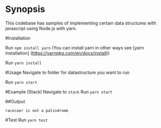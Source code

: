 # Synopsis
This codebase has samples of implementing certain data structures with javascript using Node.js with yarn.

#Installation

Run ``` npm install yarn ``` (You can install yarn in other ways see [yarn installation] (https://yarnpkg.com/en/docs/install))

Run ``` yarn install ```

#Usage
Navigate to folder for datastructure you want to run

Run ``` yarn start ```

#Example (Stack)
Navigate to ```stack```
Run ``` yarn start ```

##Output

``` 
racecaer is not a palindrome 
```

#Test
Run ``` yarn test ```

